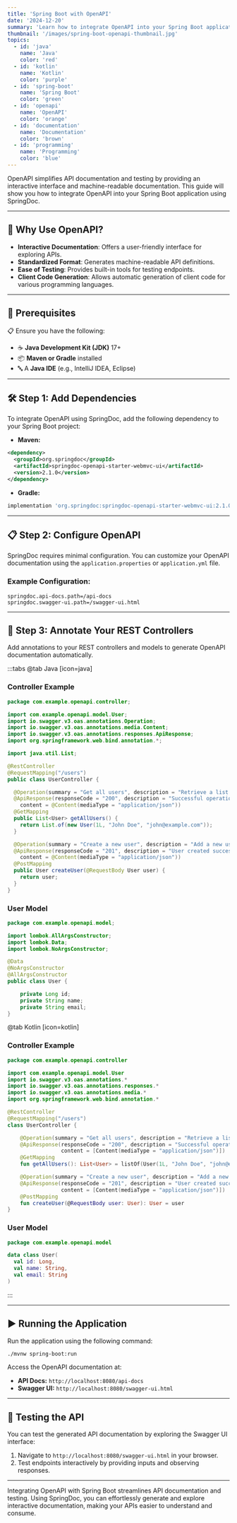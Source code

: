 ```yaml
---
title: 'Spring Boot with OpenAPI'
date: '2024-12-20'
summary: 'Learn how to integrate OpenAPI into your Spring Boot application for API documentation and testing using SpringDoc.'
thumbnail: '/images/spring-boot-openapi-thumbnail.jpg'
topics:
  - id: 'java'
    name: 'Java'
    color: 'red'
  - id: 'kotlin'
    name: 'Kotlin'
    color: 'purple'
  - id: 'spring-boot'
    name: 'Spring Boot'
    color: 'green'
  - id: 'openapi'
    name: 'OpenAPI'
    color: 'orange'
  - id: 'documentation'
    name: 'Documentation'
    color: 'brown'
  - id: 'programming'
    name: 'Programming'
    color: 'blue'
---
```


OpenAPI simplifies API documentation and testing by providing an interactive interface and machine-readable documentation. This guide will show you how to integrate OpenAPI into your Spring Boot application using SpringDoc.

---

## 🌟 Why Use OpenAPI?

- **Interactive Documentation**: Offers a user-friendly interface for exploring APIs.
- **Standardized Format**: Generates machine-readable API definitions.
- **Ease of Testing**: Provides built-in tools for testing endpoints.
- **Client Code Generation**: Allows automatic generation of client code for various programming languages.

---

## 🌟 Prerequisites

📋 Ensure you have the following:

- ☕ **Java Development Kit (JDK)** 17+
- 📦 **Maven or Gradle** installed
- 🔤 A **Java IDE** (e.g., IntelliJ IDEA, Eclipse)

---

## 🛠️ Step 1: Add Dependencies

To integrate OpenAPI using SpringDoc, add the following dependency to your Spring Boot project:

- **Maven:**

```xml
<dependency>
  <groupId>org.springdoc</groupId>
  <artifactId>springdoc-openapi-starter-webmvc-ui</artifactId>
  <version>2.1.0</version>
</dependency>
```

- **Gradle:**

```groovy
implementation 'org.springdoc:springdoc-openapi-starter-webmvc-ui:2.1.0'
```

---

## 📋 Step 2: Configure OpenAPI

SpringDoc requires minimal configuration. You can customize your OpenAPI documentation using the `application.properties` or `application.yml` file.

### Example Configuration:

```properties
springdoc.api-docs.path=/api-docs
springdoc.swagger-ui.path=/swagger-ui.html
```

---

## 📖 Step 3: Annotate Your REST Controllers

Add annotations to your REST controllers and models to generate OpenAPI documentation automatically.

:::tabs
@tab Java [icon=java]

### Controller Example

```java
package com.example.openapi.controller;

import com.example.openapi.model.User;
import io.swagger.v3.oas.annotations.Operation;
import io.swagger.v3.oas.annotations.media.Content;
import io.swagger.v3.oas.annotations.responses.ApiResponse;
import org.springframework.web.bind.annotation.*;

import java.util.List;

@RestController
@RequestMapping("/users")
public class UserController {

  @Operation(summary = "Get all users", description = "Retrieve a list of users")
  @ApiResponse(responseCode = "200", description = "Successful operation",
    content = @Content(mediaType = "application/json"))
  @GetMapping
  public List<User> getAllUsers() {
    return List.of(new User(1L, "John Doe", "john@example.com"));
  }

  @Operation(summary = "Create a new user", description = "Add a new user to the system")
  @ApiResponse(responseCode = "201", description = "User created successfully",
    content = @Content(mediaType = "application/json"))
  @PostMapping
  public User createUser(@RequestBody User user) {
    return user;
  }
}
```

### User Model

```java
package com.example.openapi.model;

import lombok.AllArgsConstructor;
import lombok.Data;
import lombok.NoArgsConstructor;

@Data
@NoArgsConstructor
@AllArgsConstructor
public class User {

    private Long id;
    private String name;
    private String email;
}
```

@tab Kotlin [icon=kotlin]

### Controller Example

```kotlin
package com.example.openapi.controller

import com.example.openapi.model.User
import io.swagger.v3.oas.annotations.*
import io.swagger.v3.oas.annotations.responses.*
import io.swagger.v3.oas.annotations.media.*
import org.springframework.web.bind.annotation.*

@RestController
@RequestMapping("/users")
class UserController {

    @Operation(summary = "Get all users", description = "Retrieve a list of users")
    @ApiResponse(responseCode = "200", description = "Successful operation",
                 content = [Content(mediaType = "application/json")])
    @GetMapping
    fun getAllUsers(): List<User> = listOf(User(1L, "John Doe", "john@example.com"))

    @Operation(summary = "Create a new user", description = "Add a new user to the system")
    @ApiResponse(responseCode = "201", description = "User created successfully",
                 content = [Content(mediaType = "application/json")])
    @PostMapping
    fun createUser(@RequestBody user: User): User = user
}
```

### User Model

```kotlin
package com.example.openapi.model

data class User(
  val id: Long,
  val name: String,
  val email: String
)
```

:::

---

## ▶️ Running the Application

Run the application using the following command:

```bash
./mvnw spring-boot:run
```

Access the OpenAPI documentation at:

- **API Docs:** `http://localhost:8080/api-docs`
- **Swagger UI:** `http://localhost:8080/swagger-ui.html`

---

## 🧪 Testing the API

You can test the generated API documentation by exploring the Swagger UI interface:

1. Navigate to `http://localhost:8080/swagger-ui.html` in your browser.
2. Test endpoints interactively by providing inputs and observing responses.

---

Integrating OpenAPI with Spring Boot streamlines API documentation and testing. Using SpringDoc, you can effortlessly generate and explore interactive documentation, making your APIs easier to understand and consume.
